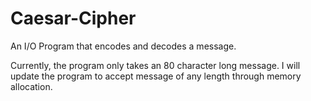 # Caesar-Cipher
An I/O Program that encodes and decodes a message.

Currently, the program only takes an 80 character long message. 
I will update the program to accept message of any length through memory allocation.
